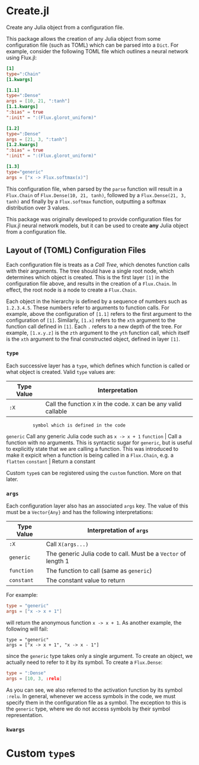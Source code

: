 # Create.jl

Create any Julia object from a configuration file.

This package allows the creation of any Julia object from some configuration
file (such as TOML) which can be parsed into a `Dict`. For example, consider
the following TOML file which outlines a neural network using Flux.jl:

```TOML
[1]
type=":Chain"
[1.kwargs]

[1.1]
type=":Dense"
args = [10, 21, ":tanh"]
[1.1.kwargs]
":bias" = true
":init" = ":(Flux.glorot_uniform)"

[1.2]
type=":Dense"
args = [21, 3, ":tanh"]
[1.2.kwargs]
":bias" = true
":init" = ":(Flux.glorot_uniform)"

[1.3]
type="generic"
args = ["x -> Flux.softmax(x)"]
```

This configuration file, when parsed by	the `parse` function will result in a
`Flux.Chain` of `Flux.Dense(10, 21, tanh)`, followed by a `Flux.Dense(21, 3,
tanh)` and finally by a `Flux.softmax` function, outputting a softmax
distribution over 3 values.

This package was originally developed to provide configuration files for
Flux.jl neural network models, but it can be used to create **any** Julia
object from a configuration file.

## Layout of (TOML) Configuration Files

Each configuration file is treats as a *Call Tree*, which denotes function
calls with their arguments. The tree should have a single root node, which
determines which object is created. This is the first layer `[1]` in the
configuration file above, and results in the creation of a `Flux.Chain`. In
effect, the root node is a node to create a `Flux.Chain`.

Each object in the hierarchy is defined by a sequence of numbers such as
`1.2.3.4.5`. These numbers refer to arguments to function calls. For example,
above the configuration of `[1.1]` refers to the first argument to the
configuration of `[1]`. Similarly, `[1.x]` refers to the `xth` argument to the
function call defined in `[1]`. Each `.` refers to a new depth of the tree. For
example, `[1.x.y.z]` is the `zth` argument to the `yth` function call, which
itself is the `xth` argument to the final constructed object, defined in layer
`[1]`.

### `type`

Each successive layer has a `type`, which defines which function is called or
what object is created. Valid `type` values are:

Type Value   |   Interpretation
-------------|------------------
`:X`		 | Call the function `X` in the code. `X` can be any valid callable
			  symbol which is defined in the code
`generic`     Call any generic Julia code such as `x -> x + 1`
`function`   | Call a function with no arguments. This is syntactic sugar for
			  `generic`, but is useful to explicitly state that we are calling
			  a function. This was introduced to make it expicit when
			  a function is being called in a `Flux.Chain`, e.g. a `flatten`
`constant`   | Return a constant

Custom `type`s can be registered using the `custom` function. More on that
later.

### `args`

Each configuration layer also has an associated `args` key. The value of this
must be a `Vector{Any}` and has the following interpretations:

Type Value   |   Interpretation of `args`
-------------|----------------------------
`:X`		 | Call `X(args...)`
`generic`    | The generic Julia code to call. Must be a `Vector` of length 1
`function`   | The function to call (same as `generic`)
`constant`   | The constant value to return

For example:
```TOML
type = "generic"
args = ["x -> x + 1"]
```
will return the anonymous function `x -> x + 1`. As another example, the
following will fail:
```
type = "generic"
args = ["x -> x + 1", "x -> x - 1"]
```
since the `generic` type takes only a single argument. To create an object, we
actually need to refer to it by its symbol. To create a `Flux.Dense`:
```TOML
type = ":Dense"
args = [10, 3, :relu]
```
As you can see, we also referred to the activation function by its symbol
`:relu`. In general, whenever we access symbols in the code, we must specify
them in the configuration file as a symbol. The exception to this is the
`generic` type, where we do not access symbols by their symbol representation.

### `kwargs`

# Custom `type`s
